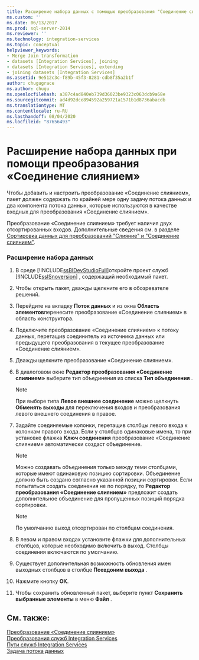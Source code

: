 ```yaml
---
title: Расширение набора данных с помощью преобразования "Соединение слиянием" | Документы Майкрософт
ms.custom: ''
ms.date: 06/13/2017
ms.prod: sql-server-2014
ms.reviewer: ''
ms.technology: integration-services
ms.topic: conceptual
helpviewer_keywords:
- Merge Join transformation
- datasets [Integration Services], joining
- datasets [Integration Services], extending
- joining datasets [Integration Services]
ms.assetid: 9e512c3c-f89b-45f3-8281-cdb8f35a2b1f
author: chugugrace
ms.author: chugu
ms.openlocfilehash: a387c4ad840eb739d36023be9323c063dcb9a68e
ms.sourcegitcommit: ad4d92dce894592a259721a1571b1d8736abacdb
ms.translationtype: MT
ms.contentlocale: ru-RU
ms.lasthandoff: 08/04/2020
ms.locfileid: "87656493"
---
```

# <a name="extend-a-dataset-by-using-the-merge-join-transformation"></a>Расширение набора данных при помощи преобразования «Соединение слиянием»
  Чтобы добавить и настроить преобразование «Соединение слиянием», пакет должен содержать по крайней мере одну задачу потока данных и два компонента потока данных, которые используются в качестве входных для преобразования «Соединение слиянием».  
  
 Преобразование «Соединение слиянием» требует наличия двух отсортированных входов. Дополнительные сведения см. в разделе [Сортировка данных для преобразований "Слияние" и "Соединение слиянием"](sort-data-for-the-merge-and-merge-join-transformations.md).  
  
### <a name="to-extend-a-dataset"></a>Расширение набора данных  
  
1.  В среде [!INCLUDE[ssBIDevStudioFull](../../../includes/ssbidevstudiofull-md.md)]откройте проект служб [!INCLUDE[ssISnoversion](../../../includes/ssisnoversion-md.md)] , содержащий необходимый пакет.  
  
2.  Чтобы открыть пакет, дважды щелкните его в обозревателе решений.  
  
3.  Перейдите на вкладку **Поток данных** и из окна **Область элементов**перенесите преобразование «Соединение слиянием» в область конструктора.  
  
4.  Подключите преобразование «Соединение слиянием» к потоку данных, перетащив соединитель из источника данных или предыдущего преобразования в текущее преобразование «Соединение слиянием».  
  
5.  Дважды щелкните преобразование «Соединение слиянием».  
  
6.  В диалоговом окне **Редактор преобразования «Соединение слиянием»** выберите тип объединения из списка **Тип объединения** .  
  
    > [!NOTE]  
    >  При выборе типа **Левое внешнее соединение** можно щелкнуть **Обменять выходы** для переключения входов и преобразования левого внешнего соединения в правое.  
  
7.  Задайте соединяемые колонки, перетащив столбцы левого входа к колонкам правого входа. Если у столбцов одинаковые имена, то при установке флажка **Ключ соединения** преобразование «Соединение слиянием» автоматически создаст объединение.  
  
    > [!NOTE]  
    >  Можно создавать объединения только между теми столбцами, которые имеют одинаковую позицию сортировки. Объединение должно быть создано согласно указанной позиции сортировки. Если попытаться создать соединения не по порядку, то **Редактор преобразования «Соединение слиянием»** предложит создать дополнительное объединение для пропущенных позиций порядка сортировки.  
  
    > [!NOTE]  
    >  По умолчанию выход отсортирован по столбцам соединения.  
  
8.  В левом и правом входах установите флажки для дополнительных столбцов, которые необходимо включить в выход. Столбцы соединения включаются по умолчанию.  
  
9. Существует дополнительная возможность обновления имен выходных столбцов в столбце **Псевдоним выхода** .  
  
10. Нажмите кнопку **ОК**.  
  
11. Чтобы сохранить обновленный пакет, выберите пункт **Сохранить выбранные элементы** в меню **Файл** .  
  
## <a name="see-also"></a>См. также:  
 [Преобразование «Соединение слиянием»](merge-join-transformation.md)   
 [Преобразования служб Integration Services](integration-services-transformations.md)   
 [Пути служб Integration Services](../integration-services-paths.md)   
 [Задача потока данных](../../control-flow/data-flow-task.md)  
  
  
